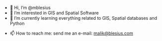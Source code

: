- 👋 Hi, I’m @mblesius
- 👀 I’m interested in GIS and Spatial Software
- 🌱 I’m currently learning everything related to GIS, Spatial databases and Python
<!---
💞️ I’m looking to collaborate on ...
--->
- 📫 How to reach me: send me an e-mail: malik@blesius.com

<!---
mblesius/mblesius is a ✨ special ✨ repository because its `README.md` (this file) appears on your GitHub profile.
You can click the Preview link to take a look at your changes.
--->
